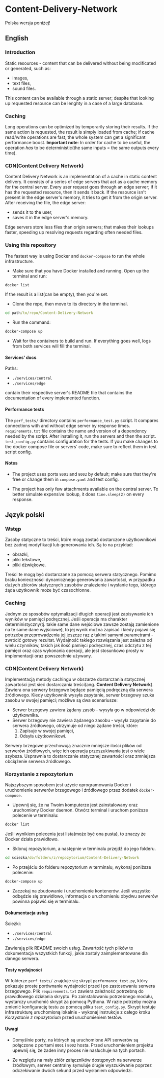 # Content-Delivery-Network

Polska wersja poniżej!

## English 

### Introduction

Static resources - content that can be delivered without being modificated or generated, such as:

- images,
- text files,
- sound files.

This content can be available through a static server; despite that looking up requested resource can be lenghty in a case of a large database.

### Caching

Long operations can be optimized by temporarily storing their results. If the same action is requested, the result is simply loaded from cache; if cache read/write operations are fast, the whole system can get a significant performance boost. **Important note**: In order for cache to be useful, the operation *has* to be deterministic(the same inputs = the same outputs every time).

### CDN(Content Delivery Network)

Content Delivery Network is an implementation of a cache in static content delivery. 
It consists of a series of edge servers that act as a cache memory for the central server.
Every user request goes through an edge server; if it has the requested resource, then it sends it back. If the resource isn't present in the edge server's memory, it tries to get it from the origin server. After receiving the file, the edge server:
- sends it to the user,
- saves it in the edge server's memory.

Edge servers store less files than origin servers; that makes their lookups faster, speeding up resolving requests regarding often needed files.

### Using this repository

The fastest way is using Docker and `docker-compose` to run the whole infrastructure.

- Make sure that you have Docker installed and running. Open up the terminal and run:

```cmd
docker list
```
If the result is a list(can be empty), then you're set.

- Clone the repo, then move to its directory in the terminal.

```cmd
cd path/to/repo/Content-Delivery-Network
```

- Run the command:

```cmd
docker-compose up
```

- Wait for the containers to build and run. If everything goes well, logs from both services will fill the terminal.

#### Services' docs

Paths:

- `./services/central`
- `./services/edge`

contain their respective server's README file that contains the documentation of every implemented function.

#### Performance tests

The `perf_tests/` directory contains `performance_test.py` script. It compares connections with and without edge server by response times. `requirements.txt` file contains the name and version of a dependency needed by the script. After installing it, run the servers and then the script. `test_config.py` contains configuration for the tests. If you make changes to the docker compose file or servers' code, make sure to reflect them in test script config.

#### Notes

- The project uses ports `8001` and `8002` by default; make sure that they're free or change them in `compose.yaml` and test config.

- The project has only few attachments available on the central server. To better simulate expensive lookup, it does `time.sleep(2)` on every response.

## Język polski

### Wstęp

Zasoby statyczne to treści, które mogą zostać dostarczone użytkownikowi bez żadnej modyfikacji lub generowania ich.
Są to na przykład:

- obrazki,
- pliki tekstowe,
- pliki dźwiękowe.

Treści te mogą być dostarczane za pomocą serwera statycznego. Pomimo braku konieczności dynamicznego generowania zawartości, w przypadku dużych zbiorów statycznych zasobów znalezienie i wysłanie tego, którego żąda użytkownik może być czasochłonne.

### Caching

Jednym ze sposobów optymalizacji długich operacji jest zapisywanie ich wyników w pamięci podręcznej. Jeśli operacja ma charakter deterministyczny(tj. takie same dane wejściowe zawsze zostają zamienione na te same dane wyjściowe), to jej wynik można zapisać i kiedy pojawi się potrzeba przeprowadzenia jej jeszcze raz z takimi samymi parametrami - zwrócić gotowy rezultat. Wydajność takiego rozwiązania jest zależna od wielu czynników, takich jak ilość pamięci podręcznej, czas odczytu z tej pamięci oraz czas wykonania operacji, ale jest stosunkowo prosty w implementacji oraz powszechnie używany.

### CDN(Content Delivery Network)

Implementacją metody cachingu w obszarze dostarczania statycznej zawartości jest sieć dostarczania treści(ang. **Content Delivery Network**). Zawiera ona serwery brzegowe będące pamięcią podręczną dla serwera źródłowego. Kiedy użytkownik wysyła zapytanie, serwer brzegowy szuka zasobu w swojej pamięci; możliwe są dwa scenariusze:

- Serwer brzegowy zawiera żądany zasób - wysyła go w odpowiedzi do użytkownika.
- Serwer brzegowy nie zawiera żądanego zasobu - wysyła zapytanie do serwera źródłowego, otrzymuje od niego żądane treści, które:
    1. Zapisuje w swojej pamięci,
    2. Odsyła użytkownikowi.

Serwery brzegowe przechowują znacznie mniejsze ilości plików od serwerów źródłowych, więc ich operacja przeszukiwania jest o wiele szybsza. Usprawnia to dostarczanie statycznej zawartości oraz zmniejsza obciążenie serwera źródłowego.

### Korzystanie z repozytorium

Najszybszym sposobem jest użycie oprogramowania Docker i uruchomienie serwerów brzegowego i źródłowego przez dodatek `docker-compose`.

- Upewnij się, że na Twoim komputerze jest zainstalowany oraz uruchomiony Docker daemon. Otwórz terminal i uruchom poniższe polecenie w terminalu:

```cmd
docker list
```

Jeśli wynikiem polecenia jest lista(może być ona pusta), to znaczy że Docker działa prawidłowo.

- Sklonuj repozytorium, a następnie w terminalu przejdź do jego folderu.

```cmd
cd sciezka/do/folderu/z/repozytorium/Content-Delivery-Network
```

- Po przejściu do folderu repozytorium w terminalu, wykonaj poniższe polecenie:

```cmd
docker-compose up
```

- Zaczekaj na zbudowanie i uruchomienie kontenerów. Jeśli wszystko odbędzie się prawidłowo, informacja o uruchomieniu obydwu serwerów powinna pojawić się w terminalu.

#### Dokumentacja usług

Ścieżki:

- `./services/central`
- `./services/edge`

Zawierają plik README swoich usług. Zawartość tych plików to dokumentacja wszystkich funkcji, jakie zostały zaimplementowane dla danego serwera.

#### Testy wydajności

W folderze `perf_tests/` znajduje się skrypt `performance_test.py`, który pokazuje proste porównanie wydajności przed i po zastosowaniu serwera brzegowego. Plik `requirements.txt` zawiera zależność potrzebną do prawidłowego działania skryptu. Po zainstalowaniu potrzebnego modułu, wystarczy uruchomić skrypt za pomocą Pythona. W razie potrzeby można zmienić konfigurację testu za pomocą pliku `test_config.py`. Skrypt testuje infrastrukturę uruchomioną lokalnie - wykonaj instrukcje z całego kroku *Korzystanie z repozytorium* przed uruchomieniem testów.

#### Uwagi

- Domyślnie porty, na których są uruchomione API serwerów są połączone z portami `8001` i `8002` hosta. Przed uruchomieniem projektu upewnij się, że żaden inny proces nie nasłuchuje na tych portach.

- Ze względu na mały zbiór załączników dostępnych na serwerze źródłowym, serwer centralny symuluje długie wyszukiwanie poprzez odczekiwanie dwóch sekund przed wysłaniem odpowiedzi.

